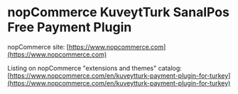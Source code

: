 ﻿nopCommerce KuveytTurk SanalPos Free Payment Plugin
===========

nopCommerce site: [https://www.nopcommerce.com](https://www.nopcommerce.com)

Listing on nopCommerce "extensions and themes" catalog: [https://www.nopcommerce.com/en/kuveytturk-payment-plugin-for-turkey](https://www.nopcommerce.com/en/kuveytturk-payment-plugin-for-turkey)
